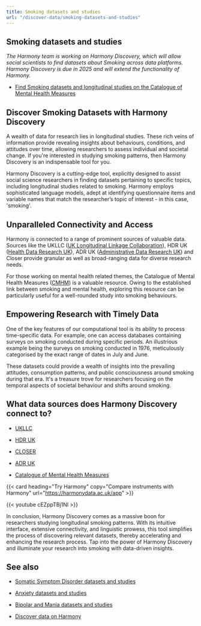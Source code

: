 ```yaml
---
title: Smoking datasets and studies
url: "/discover-data/smoking-datasets-and-studies"
---
```


## Smoking datasets and studies

*The Harmony team is working on Harmony Discovery, which will allow social scientists to find datasets about Smoking across data platforms. Harmony Discovery is due in 2025 and will extend the functionality of Harmony.*

* [Find Smoking datasets and longitudinal studies on the Catalogue of Mental Health Measures](https://www.cataloguementalhealth.ac.uk/?content=search&query=Topic:smoking)

## Discover Smoking Datasets with Harmony Discovery

A wealth of data for research lies in longitudinal studies. These rich veins of information provide revealing insights about behaviours, conditions, and attitudes over time, allowing researchers to assess individual and societal change. If you're interested in studying smoking patterns, then Harmony Discovery is an indispensable tool for you.

Harmony Discovery is a cutting-edge tool, explicitly designed to assist social science researchers in finding datasets pertaining to specific topics, including longitudinal studies related to smoking. Harmony employs sophisticated language models, adept at identifying questionnaire items and variable names that match the researcher’s topic of interest - in this case, 'smoking'.

## Unparalleled Connectivity and Access 

Harmony is connected to a range of prominent sources of valuable data. Sources like the UKLLC ([UK Longitudinal Linkage Collaboration](https://explore.ukllc.ac.uk)), HDR UK ([Health Data Research UK](https://www.hdruk.ac.uk/)), ADR UK ([Administrative Data Research UK](https://www.adruk.org/)) and Closer provide granular as well as broad-ranging data for diverse research needs.

For those working on mental health related themes, the Catalogue of Mental Health Measures ([CMHM](https://www.cataloguementalhealth.ac.uk/)) is a valuable resource. Owing to the established link between smoking and mental health, exploring this resource can be particularly useful for a well-rounded study into smoking behaviours.

## Empowering Research with Timely Data

One of the key features of our computational tool is its ability to process time-specific data. For example, one can access databases containing surveys on smoking conducted during specific periods. An illustrious example being the surveys on smoking conducted in 1976, meticulously categorised by the exact range of dates in July and June. 

These datasets could provide a wealth of insights into the prevailing attitudes, consumption patterns, and public consciousness around smoking during that era. It's a treasure trove for researchers focusing on the temporal aspects of societal behaviour and shifts around smoking.


## What data sources does Harmony Discovery connect to?

* [UKLLC](https://explore.ukllc.ac.uk)

* [HDR UK](https://www.healthdatagateway.org/)

* [CLOSER](https://closer.ac.uk/)

* [ADR UK](https://www.adruk.org/data-access/data-catalogue/)

* [Catalogue of Mental Health Measures](https://www.cataloguementalhealth.ac.uk/)

{{< card heading="Try Harmony" copy="Compare instruments with Harmony" url="https://harmonydata.ac.uk/app" >}}

{{< youtube cEZppTBj1NI >}}


In conclusion, Harmony Discovery comes as a massive boon for researchers studying longitudinal smoking patterns. With its intuitive interface, extensive connectivity, and linguistic prowess, this tool simplifies the process of discovering relevant datasets, thereby accelerating and enhancing the research process. Tap into the power of Harmony Discovery and illuminate your research into smoking with data-driven insights.

## See also

* [Somatic Symptom Disorder datasets and studies](/discover-data/somatic-symptom-disorder-datasets-and-studies)

* [Anxiety datasets and studies](/discover-data/anxiety-datasets-and-studies)

* [Bipolar and Mania datasets and studies](/discover-data/bipolar-and-mania-datasets-and-studies)

* [Discover data on Harmony](/discover-data/)